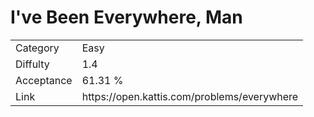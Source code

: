 # I've Been Everywhere, Man

<table>
    <tr>
        <td>Category</td>
        <td>Easy</td>
    </tr>
    <tr>
        <td>Diffulty</td>
        <td>1.4</td>
    </tr>
    <tr>
        <td>Acceptance</td>
        <td>61.31 %</td>
    </tr>
    <tr>
        <td>Link</td>
        <td>https://open.kattis.com/problems/everywhere</td>
    </tr>
</table>
